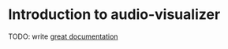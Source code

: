 # Introduction to audio-visualizer

TODO: write [great documentation](http://jacobian.org/writing/what-to-write/)
